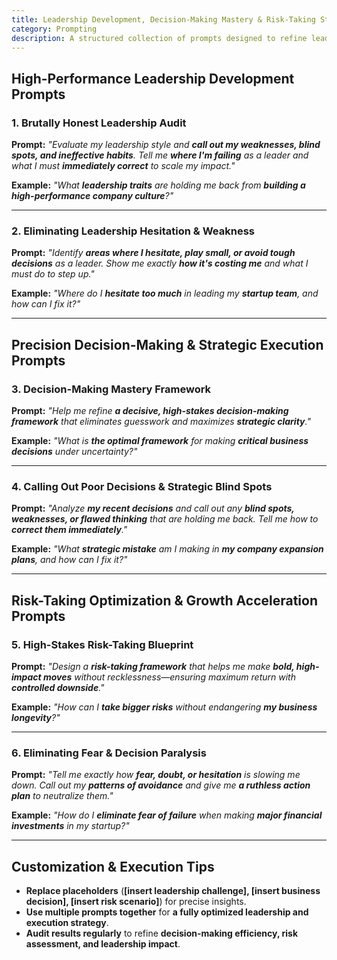 ```yaml
---
title: Leadership Development, Decision-Making Mastery & Risk-Taking Strategy  
category: Prompting
description: A structured collection of prompts designed to refine leadership skills, enhance decision-making precision, and optimize risk-taking for maximum success.
---
```

## **High-Performance Leadership Development Prompts**

### **1. Brutally Honest Leadership Audit**

**Prompt:**
*"Evaluate my leadership style and **call out my weaknesses, blind spots, and ineffective habits**. Tell me **where I'm failing** as a leader and what I must **immediately correct** to scale my impact."*

**Example:**
*"What **leadership traits** are holding me back from **building a high-performance company culture**?"*

---

### **2. Eliminating Leadership Hesitation & Weakness**

**Prompt:**
*"Identify **areas where I hesitate, play small, or avoid tough decisions** as a leader. Show me exactly **how it's costing me** and what I must do to step up."*

**Example:**
*"Where do I **hesitate too much** in leading my **startup team**, and how can I fix it?"*

---

## **Precision Decision-Making & Strategic Execution Prompts**

### **3. Decision-Making Mastery Framework**

**Prompt:**
*"Help me refine **a decisive, high-stakes decision-making framework** that eliminates guesswork and maximizes **strategic clarity**."*

**Example:**
*"What is **the optimal framework** for making **critical business decisions** under uncertainty?"*

---

### **4. Calling Out Poor Decisions & Strategic Blind Spots**

**Prompt:**
*"Analyze **my recent decisions** and call out any **blind spots, weaknesses, or flawed thinking** that are holding me back. Tell me how to **correct them immediately**."*

**Example:**
*"What **strategic mistake** am I making in **my company expansion plans**, and how can I fix it?"*

---

## **Risk-Taking Optimization & Growth Acceleration Prompts**

### **5. High-Stakes Risk-Taking Blueprint**

**Prompt:**
*"Design a **risk-taking framework** that helps me make **bold, high-impact moves** without recklessness—ensuring maximum return with **controlled downside**."*

**Example:**
*"How can I **take bigger risks** without endangering **my business longevity**?"*

---

### **6. Eliminating Fear & Decision Paralysis**

**Prompt:**
*"Tell me exactly how **fear, doubt, or hesitation** is slowing me down. Call out my **patterns of avoidance** and give me **a ruthless action plan** to neutralize them."*

**Example:**
*"How do I **eliminate fear of failure** when making **major financial investments** in my startup?"*

---

## **Customization & Execution Tips**

- **Replace placeholders** (**[insert leadership challenge], [insert business decision], [insert risk scenario]**) for precise insights.
- **Use multiple prompts together** for **a fully optimized leadership and execution strategy**.
- **Audit results regularly** to refine **decision-making efficiency, risk assessment, and leadership impact**.
